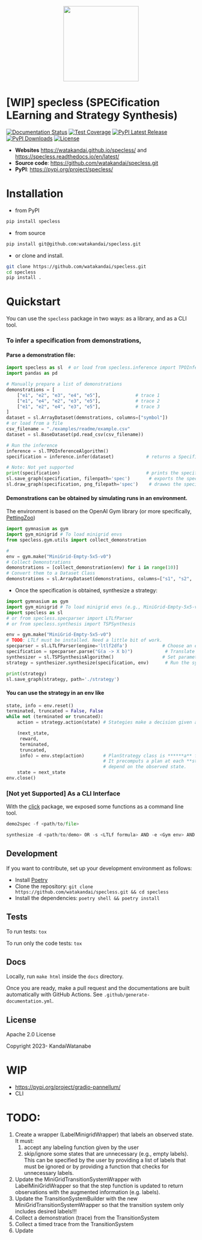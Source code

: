 
<p align="center">
    <img src="https://github.com/mattn/vim-gist/assets/11141442/22091c57-bef9-4b1c-9a40-df1b77d53613" width="200" height="200">
</p>

# [WIP] specless (SPECification LEarning and Strategy Synthesis)

[![Documentation Status](https://readthedocs.org/projects/specless/badge/?version=latest)](https://specless.readthedocs.io/en/latest/?badge=latest)
[![Test Coverage](https://img.shields.io/endpoint?url=https://gist.githubusercontent.com/watakandai/5f5c84f28e80b29f2f9ce92300859446/raw/covbadge.json)](https://img.shields.io/endpoint?url=https://gist.githubusercontent.com/watakandai/5f5c84f28e80b29f2f9ce92300859446/raw/covbadge.json)
[![PyPI Latest Release](https://img.shields.io/pypi/v/specless)](https://pypi.org/project/specless/)
[![PyPI Downloads](https://img.shields.io/pypi/dm/specless)](https://pypi.org/project/specless/)
[![License](https://img.shields.io/badge/License-Apache_2.0-blue.svg)](https://opensource.org/licenses/Apache-2.0)



- **Websites** https://watakandai.github.io/specless/ and https://specless.readthedocs.io/en/latest/
- **Source code**: https://github.com/watakandai/specless.git
- **PyPI**: https://pypi.org/project/specless/


# Installation

- from PyPI

```bash
pip install specless
```

- from source
```bash
pip install git@github.com:watakandai/specless.git
```

- or clone and install.
```bash
git clone https://github.com/watakandai/specless.git
cd specless
pip install .
```

# Quickstart

You can use the `specless` package in two ways: as a library, and as a CLI tool.



### To infer a specification from demonstrations,

#### Parse a demonstration file:
```python
import specless as sl  # or load from specless.inference import TPOInference
import pandas as pd

# Manually prepare a list of demonstrations
demonstrations = [
    ["e1", "e2", "e3", "e4", "e5"],             # trace 1
    ["e1", "e4", "e2", "e3", "e5"],             # trace 2
    ["e1", "e2", "e4", "e3", "e5"],             # trace 3
]
dataset = sl.ArrayDataset(demnstrations, columns=["symbol"])
# or load from a file
csv_filename = "./examples/readme/example.csv"
dataset = sl.BaseDataset(pd.read_csv(csv_filename))

# Run the inference
inference = sl.TPOInferenceAlgorithm()
specification = inference.infer(dataset)            # returns a Specification

# Note: Not yet supported
print(specification)                                # prints the specification
sl.save_graph(specification, filenpath='spec')       # exports the specification to a file
sl.draw_graph(specification, png_filepath='spec')    # drawws the specification to a file
```

#### Demonstrations can be obtained by simulating runs in an environment.
The environment is based on the OpenAI Gym library (or more specifically, [PettingZoo](https://pettingzoo.farama.org/index.html))
```python
import gymnasium as gym
import gym_minigrid # To load minigrid envs
from specless.gym.utils import collect_demonstration

#
env = gym.make("MiniGrid-Empty-5x5-v0")
# Collect Demonstrations
demonstrations = [collect_demonstration(env) for i in range(10)]
# Convert them to a Dataset Class
demonstrations = sl.ArrayDataset(demonstrations, columns=["s1", "s2", ...]) # state labels
```

- Once the specification is obtained, synthesize a strategy:
```python
import gymnasium as gym
import gym_minigrid # To load minigrid envs (e.g., MiniGrid-Empty-5x5-v0)
import specless as sl
# or from specless.specparser import LTLfParser
# or from specless.synthesis import TSPSynthesis

env = gym.make("MiniGrid-Empty-5x5-v0")
# TODO: LTLf must be installed. Need a little bit of work.
specparser = sl.LTLfParser(engine='ltlf2dfa')             # Choose an engine
specification = specparser.parse("G(a -> X b)")            # Translate a LTLf formula to specification class
synthesizer = sl.TSPSynthesisAlgorithm()                  # Set parameters at initialization
strategy = synthesizer.synthesize(specification, env)      # Run the synthesis Algorithm

print(strategy)
sl.save_graph(strategy, path='./strategy')
```

#### You can use the strategy in an env like
```python
state, info = env.reset()
terminated, truncated = False, False
while not (terminated or truncated):
    action = strategy.action(state) # Stategies make a decision given an observed state

    (next_state,
     reward,
     terminated,
     truncated,
     info) = env.step(action)       # PlanStrategy class is ******a** feedforward strategy.
                                    # It precomputs a plan at each **step** and does not
                                    # depend on the observed state.
    state = next_state
env.close()
```

### [Not yet Supported] As a CLI Interface
With the [click](https://click.palletsprojects.com/en/8.1.x/) package, we exposed some functions as a command line tool.

```python
demo2spec -f <path/to/file>
```

```python
synthesize -d <path/to/demo> OR -s <LTLf formula> AND -e <Gym env> AND -p <path/to/param>
```



## Development

If you want to contribute, set up your development environment as follows:

- Install [Poetry](https://python-poetry.org)
- Clone the repository: `git clone https://github.com/watakandai/specless.git && cd specless`
- Install the dependencies: `poetry shell && poetry install`

## Tests

To run tests: `tox`

To run only the code tests: `tox`

## Docs

Locally, run `make html` inside the `docs` directory.

Once you are ready, make a pull request and the documentations are built automatically with GitHub Actions.
See `.github/generate-documentation.yml`.

## License

Apache 2.0 License

Copyright 2023- KandaiWatanabe



# WIP
- https://pypi.org/project/gradio-pannellum/
- CLI


# TODO:
1. Create a wrapper (LabelMinigridWrapper) that labels an observed state. It must:
    1. accept any labeling function given by the user
    2. skip/ignore some states that are unnecessary (e.g., empty labels). This can be specified by the user by providing a list of labels that must be ignored or by providing a function that checks for unnecessary labels.
2. Update the MiniGridTransitionSystemWrapper with LabelMiniGridWrapper so that the step function is updated to return observations with the augmented information (e.g. labels).
3. Update the TransitionSystemBuilder with the new MiniGridTransitionSystemWrapper so that the transition system only includes desired labels!!!
4. Collect a demonstration (trace) from the TransitionSystem
5. Collect a timed trace from the TransitionSystem
6. Update
